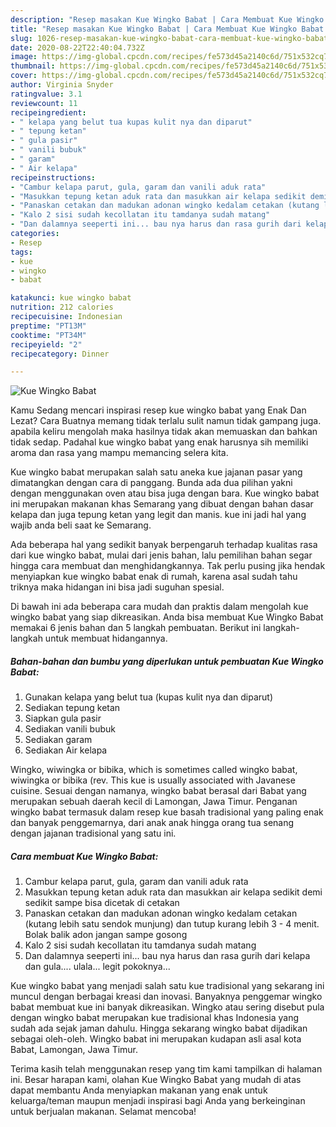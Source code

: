 ```yaml
---
description: "Resep masakan Kue Wingko Babat | Cara Membuat Kue Wingko Babat Yang Enak Banget"
title: "Resep masakan Kue Wingko Babat | Cara Membuat Kue Wingko Babat Yang Enak Banget"
slug: 1026-resep-masakan-kue-wingko-babat-cara-membuat-kue-wingko-babat-yang-enak-banget
date: 2020-08-22T22:40:04.732Z
image: https://img-global.cpcdn.com/recipes/fe573d45a2140c6d/751x532cq70/kue-wingko-babat-foto-resep-utama.jpg
thumbnail: https://img-global.cpcdn.com/recipes/fe573d45a2140c6d/751x532cq70/kue-wingko-babat-foto-resep-utama.jpg
cover: https://img-global.cpcdn.com/recipes/fe573d45a2140c6d/751x532cq70/kue-wingko-babat-foto-resep-utama.jpg
author: Virginia Snyder
ratingvalue: 3.1
reviewcount: 11
recipeingredient:
- " kelapa yang belut tua kupas kulit nya dan diparut"
- " tepung ketan"
- " gula pasir"
- " vanili bubuk"
- " garam"
- " Air kelapa"
recipeinstructions:
- "Cambur kelapa parut, gula, garam dan vanili aduk rata"
- "Masukkan tepung ketan aduk rata dan masukkan air kelapa sedikit demi sedikit sampe bisa dicetak di cetakan"
- "Panaskan cetakan dan madukan adonan wingko kedalam cetakan (kutang lebih satu sendok munjung) dan tutup kurang lebih 3 - 4 menit. Bolak balik adon jangan sampe gosong"
- "Kalo 2 sisi sudah kecollatan itu tamdanya sudah matang"
- "Dan dalamnya seeperti ini... bau nya harus dan rasa gurih dari kelapa dan gula.... ulala... legit pokoknya..."
categories:
- Resep
tags:
- kue
- wingko
- babat

katakunci: kue wingko babat 
nutrition: 212 calories
recipecuisine: Indonesian
preptime: "PT13M"
cooktime: "PT34M"
recipeyield: "2"
recipecategory: Dinner

---
```



![Kue Wingko Babat](https://img-global.cpcdn.com/recipes/fe573d45a2140c6d/751x532cq70/kue-wingko-babat-foto-resep-utama.jpg)

Kamu Sedang mencari inspirasi resep kue wingko babat yang Enak Dan Lezat? Cara Buatnya memang tidak terlalu sulit namun tidak gampang juga. apabila keliru mengolah maka hasilnya tidak akan memuaskan dan bahkan tidak sedap. Padahal kue wingko babat yang enak harusnya sih memiliki aroma dan rasa yang mampu memancing selera kita.

Kue wingko babat merupakan salah satu aneka kue jajanan pasar yang dimatangkan dengan cara di panggang. Bunda ada dua pilihan yakni dengan menggunakan oven atau bisa juga dengan bara. Kue wingko babat ini merupakan makanan khas Semarang yang dibuat dengan bahan dasar kelapa dan juga tepung ketan yang legit dan manis. kue ini jadi hal yang wajib anda beli saat ke Semarang.

Ada beberapa hal yang sedikit banyak berpengaruh terhadap kualitas rasa dari kue wingko babat, mulai dari jenis bahan, lalu pemilihan bahan segar hingga cara membuat dan menghidangkannya. Tak perlu pusing jika hendak menyiapkan kue wingko babat enak di rumah, karena asal sudah tahu triknya maka hidangan ini bisa jadi suguhan spesial.


Di bawah ini ada beberapa cara mudah dan praktis dalam mengolah kue wingko babat yang siap dikreasikan. Anda bisa membuat Kue Wingko Babat memakai 6 jenis bahan dan 5 langkah pembuatan. Berikut ini langkah-langkah untuk membuat hidangannya.

<!--inarticleads1-->

##### Bahan-bahan dan bumbu yang diperlukan untuk pembuatan Kue Wingko Babat:

1. Gunakan  kelapa yang belut tua (kupas kulit nya dan diparut)
1. Sediakan  tepung ketan
1. Siapkan  gula pasir
1. Sediakan  vanili bubuk
1. Sediakan  garam
1. Sediakan  Air kelapa


Wingko, wiwingka or bibika, which is sometimes called wingko babat, wiwingka or bibika (rev. This kue is usually associated with Javanese cuisine. Sesuai dengan namanya, wingko babat berasal dari Babat yang merupakan sebuah daerah kecil di Lamongan, Jawa Timur. Penganan wingko babat termasuk dalam resep kue basah tradisional yang paling enak dan banyak penggemarnya, dari anak anak hingga orang tua senang dengan jajanan tradisional yang satu ini. 

<!--inarticleads2-->

##### Cara membuat Kue Wingko Babat:

1. Cambur kelapa parut, gula, garam dan vanili aduk rata
1. Masukkan tepung ketan aduk rata dan masukkan air kelapa sedikit demi sedikit sampe bisa dicetak di cetakan
1. Panaskan cetakan dan madukan adonan wingko kedalam cetakan (kutang lebih satu sendok munjung) dan tutup kurang lebih 3 - 4 menit. Bolak balik adon jangan sampe gosong
1. Kalo 2 sisi sudah kecollatan itu tamdanya sudah matang
1. Dan dalamnya seeperti ini... bau nya harus dan rasa gurih dari kelapa dan gula.... ulala... legit pokoknya...


Kue wingko babat yang menjadi salah satu kue tradisional yang sekarang ini muncul dengan berbagai kreasi dan inovasi. Banyaknya penggemar wingko babat membuat kue ini banyak dikreasikan. Wingko atau sering disebut pula dengan wingko babat merupakan kue tradisional khas Indonesia yang sudah ada sejak jaman dahulu. Hingga sekarang wingko babat dijadikan sebagai oleh-oleh. Wingko babat ini merupakan kudapan asli asal kota Babat, Lamongan, Jawa Timur. 

Terima kasih telah menggunakan resep yang tim kami tampilkan di halaman ini. Besar harapan kami, olahan Kue Wingko Babat yang mudah di atas dapat membantu Anda menyiapkan makanan yang enak untuk keluarga/teman maupun menjadi inspirasi bagi Anda yang berkeinginan untuk berjualan makanan. Selamat mencoba!
